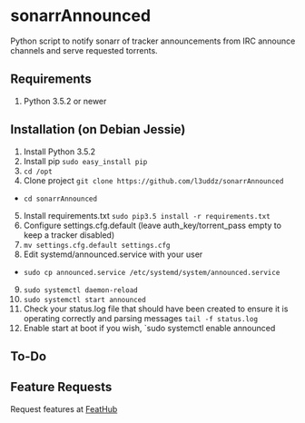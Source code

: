 # sonarrAnnounced

Python script to notify sonarr of tracker announcements from IRC announce channels and serve requested torrents. 


## Requirements
1) Python 3.5.2 or newer

## Installation (on Debian Jessie)
1. Install Python 3.5.2
2. Install pip `sudo easy_install pip`
3. `cd /opt`
4. Clone project `git clone https://github.com/l3uddz/sonarrAnnounced`
- `cd sonarrAnnounced`
5. Install requirements.txt `sudo pip3.5 install -r requirements.txt`
6. Configure settings.cfg.default (leave auth_key/torrent_pass empty to keep a tracker disabled)
7. `mv settings.cfg.default settings.cfg`
8. Edit systemd/announced.service with your user
- `sudo cp announced.service /etc/systemd/system/announced.service`
9. `sudo systemctl daemon-reload`
10. `sudo systemctl start announced`
11. Check your status.log file that should have been created to ensure it is operating correctly and parsing messages `tail -f status.log`
12. Enable start at boot if you wish, `sudo systemctl enable announced

## To-Do


## Feature Requests
Request features at [FeatHub](http://feathub.com/l3uddz/sonarrAnnounced)
